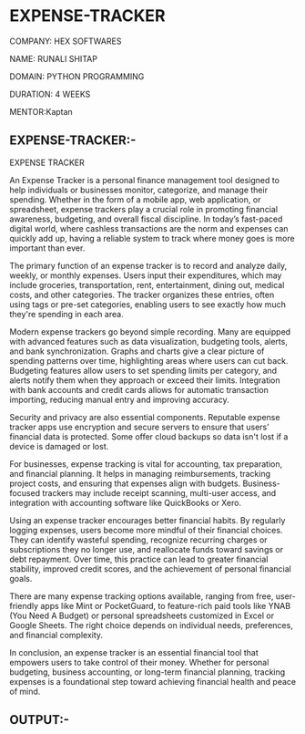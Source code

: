 # EXPENSE-TRACKER

COMPANY: HEX SOFTWARES

NAME: RUNALI SHITAP

DOMAIN: PYTHON PROGRAMMING

DURATION: 4 WEEKS

MENTOR:Kaptan

## EXPENSE-TRACKER:-
EXPENSE TRACKER

An Expense Tracker is a personal finance management tool designed to help individuals or businesses monitor, categorize, and manage their spending. Whether in the form of a mobile app, web application, or spreadsheet, expense trackers play a crucial role in promoting financial awareness, budgeting, and overall fiscal discipline. In today’s fast-paced digital world, where cashless transactions are the norm and expenses can quickly add up, having a reliable system to track where money goes is more important than ever.

The primary function of an expense tracker is to record and analyze daily, weekly, or monthly expenses. Users input their expenditures, which may include groceries, transportation, rent, entertainment, dining out, medical costs, and other categories. The tracker organizes these entries, often using tags or pre-set categories, enabling users to see exactly how much they're spending in each area.

Modern expense trackers go beyond simple recording. Many are equipped with advanced features such as data visualization, budgeting tools, alerts, and bank synchronization. Graphs and charts give a clear picture of spending patterns over time, highlighting areas where users can cut back. Budgeting features allow users to set spending limits per category, and alerts notify them when they approach or exceed their limits. Integration with bank accounts and credit cards allows for automatic transaction importing, reducing manual entry and improving accuracy.

Security and privacy are also essential components. Reputable expense tracker apps use encryption and secure servers to ensure that users’ financial data is protected. Some offer cloud backups so data isn't lost if a device is damaged or lost.

For businesses, expense tracking is vital for accounting, tax preparation, and financial planning. It helps in managing reimbursements, tracking project costs, and ensuring that expenses align with budgets. Business-focused trackers may include receipt scanning, multi-user access, and integration with accounting software like QuickBooks or Xero.

Using an expense tracker encourages better financial habits. By regularly logging expenses, users become more mindful of their financial choices. They can identify wasteful spending, recognize recurring charges or subscriptions they no longer use, and reallocate funds toward savings or debt repayment. Over time, this practice can lead to greater financial stability, improved credit scores, and the achievement of personal financial goals.

There are many expense tracking options available, ranging from free, user-friendly apps like Mint or PocketGuard, to feature-rich paid tools like YNAB (You Need A Budget) or personal spreadsheets customized in Excel or Google Sheets. The right choice depends on individual needs, preferences, and financial complexity.

In conclusion, an expense tracker is an essential financial tool that empowers users to take control of their money. Whether for personal budgeting, business accounting, or long-term financial planning, tracking expenses is a foundational step toward achieving financial health and peace of mind. 

## OUTPUT:-
